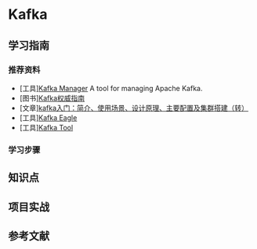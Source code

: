 # Kafka

## 学习指南

### 推荐资料

* [工具][Kafka Manager](https://github.com/yahoo/kafka-manager) A tool for managing Apache Kafka.
* [图书][Kafka权威指南](http://product.dangdang.com/25211884.html)
* [文章][kafka入门：简介、使用场景、设计原理、主要配置及集群搭建（转）](https://www.cnblogs.com/likehua/p/3999538.html)
* [工具][Kafka Eagle](https://github.com/smartloli/EFAK)
* [工具][Kafka Tool](https://www.kafkatool.com/)

### 学习步骤

## 知识点

## 项目实战

## 参考文献
